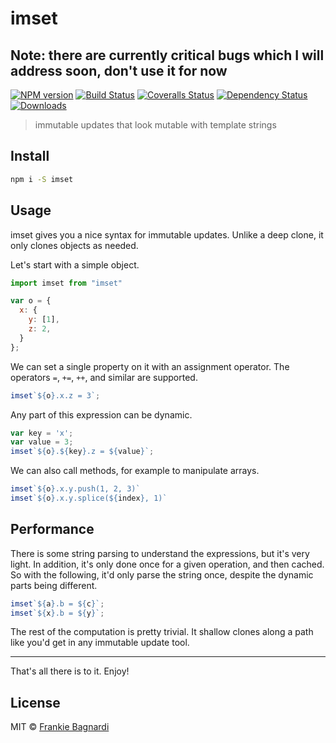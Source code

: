 # imset

## Note: there are currently critical bugs which I will address soon, don't use it for now

[![NPM version][npm-image]][npm-url]
[![Build Status][travis-image]][travis-url]
[![Coveralls Status][coveralls-image]][coveralls-url]
[![Dependency Status][depstat-image]][depstat-url]
[![Downloads][download-badge]][npm-url]

> immutable updates that look mutable with template strings

## Install

```sh
npm i -S imset
```

## Usage

imset gives you a nice syntax for immutable updates. Unlike a deep clone, it
only clones objects as needed.

Let's start with a simple object.

```js
import imset from "imset"

var o = {
  x: {
    y: [1],
    z: 2,
  }
};
```

We can set a single property on it with an assignment operator. The operators `=`,
`+=`, `++`, and similar are supported.

```js
imset`${o}.x.z = 3`;
```

Any part of this expression can be dynamic.

```js
var key = 'x';
var value = 3;
imset`${o}.${key}.z = ${value}`;
```

We can also call methods, for example to manipulate arrays.

```js
imset`${o}.x.y.push(1, 2, 3)`
imset`${o}.x.y.splice(${index}, 1)`
```

## Performance

There is some string parsing to understand the expressions, but it's very light.
In addition, it's only done once for a given operation, and then cached. So with
the following, it'd only parse the string once, despite the dynamic parts being
different.

```js
imset`${a}.b = ${c}`;
imset`${x}.b = ${y}`;
```

The rest of the computation is pretty trivial. It shallow clones along a path
like you'd get in any immutable update tool.

---

That's all there is to it. Enjoy!

## License

MIT © [Frankie Bagnardi](https://github.com/brigand)

[npm-url]: https://npmjs.org/package/imset
[npm-image]: https://img.shields.io/npm/v/imset.svg?style=flat-square

[travis-url]: https://travis-ci.org/brigand/imset
[travis-image]: https://img.shields.io/travis/brigand/imset.svg?style=flat-square

[coveralls-url]: https://coveralls.io/r/brigand/imset
[coveralls-image]: https://img.shields.io/coveralls/brigand/imset.svg?style=flat-square

[depstat-url]: https://david-dm.org/brigand/imset
[depstat-image]: https://david-dm.org/brigand/imset.svg?style=flat-square

[download-badge]: http://img.shields.io/npm/dm/imset.svg?style=flat-square
